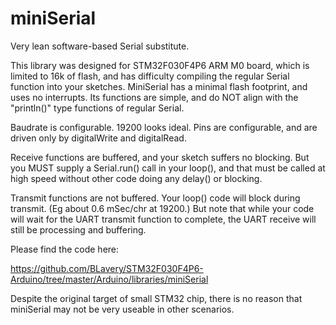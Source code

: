 # miniSerial
Very lean software-based Serial substitute.

This library was designed for STM32F030F4P6 ARM M0 board, which is limited to 16k of flash, and has difficulty compiling the regular Serial function into your sketches.  MiniSerial has a minimal flash footprint, and uses no interrupts. Its functions are simple, and do NOT align with the "println()" type functions of regular Serial.

Baudrate is configurable. 19200 looks ideal. Pins are configurable, and are driven only by digitalWrite and digitalRead.

Receive functions are buffered, and your sketch suffers no blocking. But you MUST supply a Serial.run() call in your loop(), and that must be called at high speed without other code doing any delay() or blocking.

Transmit functions are not buffered. Your loop() code will block during transmit. (Eg about 0.6 mSec/chr at 19200.) But note that while your code will wait for the UART transmit function to complete, the UART receive will still be processing and buffering. 



Please find the code here:

https://github.com/BLavery/STM32F030F4P6-Arduino/tree/master/Arduino/libraries/miniSerial

Despite the original target of small STM32 chip, there is no reason that miniSerial may not be very useable in other scenarios.
